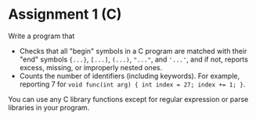 # Assignment 1 (C)

Write a program that

 * Checks that all "begin" symbols in a C program are matched with their "end" symbols `{...}`, `[...]`, `(...)`, `"..."`, and `'...'`, and if not, reports excess, missing, or improperly nested ones.
 * Counts the number of identifiers (including keywords). For example, reporting 7 for `void func(int arg) { int index = 27; index += 1; }`.

You can use any C library functions except for regular expression or parse libraries in your program.
